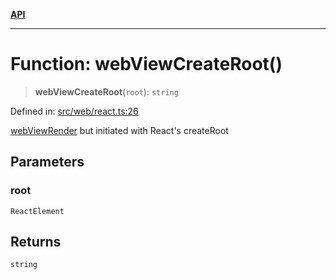 [**API**](../../../API.md)

***

# Function: webViewCreateRoot()

> **webViewCreateRoot**(`root`): `string`

Defined in: [src/web/react.ts:26](https://github.com/inokawa/react-native-react-bridge/blob/a54748fc9a4bfd9c93c7e9a7c5213de725bd9170/src/web/react.ts#L26)

[webViewRender](webViewRender.md) but initiated with React's createRoot

## Parameters

### root

`ReactElement`

## Returns

`string`
